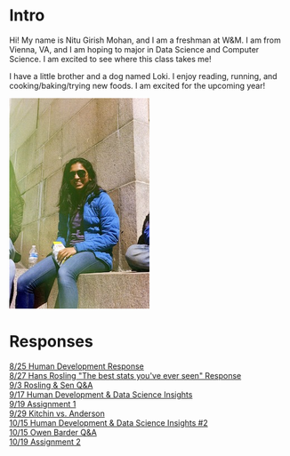# Intro

Hi! My name is Nitu Girish Mohan, and I am a freshman at W&M. I am from Vienna, VA, and I am hoping to major in Data Science and Computer Science. I am excited to see where this class takes me!  

I have a little brother and a dog named Loki. I enjoy reading, running, and cooking/baking/trying new foods. I am excited for the upcoming year!  

![](IMG_33445.JPG)

# Responses

[8/25 Human Development Response](Blumenstock.md)     
[8/27 Hans Rosling "The best stats you've ever seen" Response](Rosling_Response.md)    
[9/3 Rosling & Sen Q&A](IntroResponse.md)      
[9/17 Human Development & Data Science Insights](Insight.md)   
[9/19 Assignment 1](Assignment1.md)   
[9/29 Kitchin vs. Anderson](AndvsKit.md)    
[10/15 Human Development & Data Science Insights #2](insight2.md)     
[10/15 Owen Barder Q&A](barder.md)  
[10/19 Assignment 2](Assignment2.md)   
